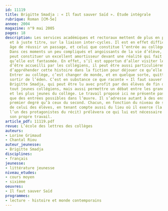 ```yaml
---
id: 11119
title: Brigitte Smadja : « Il faut sauver Saïd ». Étude intégrale 
rubrique: Roman [CM-5e]
annee: 2004
magazine: n°9 mai 2005
pages: 18
description: Les services académiques et rectoraux mettent de plus en plus l’accent,
  et à juste titre, sur la liaison inter-cycles. Il est en effet difficile à tout
  âge de réussir un passage, et celui que constitue l’entrée au collège est de taille.
  Dans ces moments un peu compliqués et angoissants de la vie d’élève, la littérature
  peut constituer un excellent amortisseur devant une réalité qui fait peur parce
  qu’elle est fantasmée. En effet, s’il est opportun d’aller visiter le collège, et
  d’être accueilli par les collégiens, il peut être aussi particulièrement intéressant
  d’appréhender cette histoire dans la fiction pour déjouer ce qu’elle a de terrifiant.
  Entrer au collège, c’est changer de monde, et en quelque sorte, quitter l’enfance,
  sortir de l’éden. C’est en substance ce que raconte « Il faut sauver Saïd », de
  Brigitte Smadja, qui peut être lu avec profit par des élèves de fin de CM2 ou de
  tout jeunes collégiens, mais aussi permettre un débat entre les grands de l’école
  et les plus jeunes du collège. Le travail proposé ici ne présente pas tant une séquence
  que des entrées possibles dans l’œuvre. Il s’adresse autant à des enseignants du
  premier degré qu’à ceux du second. Chacun, en fonction du niveau de sa classe et
  de celui des élèves, en tenant compte aussi du lieu où il exerce (la ZEP est ici
  l’un des protagonistes du récit) prélèvera ce qui lui est nécessaire pour élaborer
  son propre travail.
article_pdf: 11119.pdf
revue: L’école des lettres des collèges
auteurs:
- Lorine Grimaud
- Chantal Riou
auteur_jeunesse:
- Brigitte Smadja
disciplines:
- français
jeunesse:
- littérature jeunesse
niveau_etudes:
- cours moyen
- sixième
oeuvres:
- Il faut sauver Saïd
programmes:
- lecture - histoire et monde contemporains
---
```

